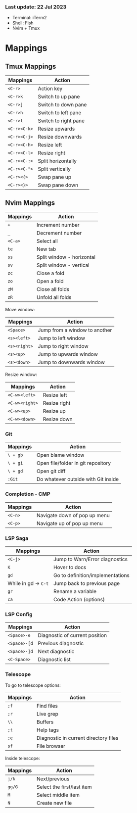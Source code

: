 ### Last update: 22 Jul 2023

* Terminal: iTerm2
* Shell: Fish
* Nvim + Tmux

# Mappings

## Tmux Mappings

| Mappings     | Action               |
| ------------ | -------------------- |
| `<C-r>`      | Action key           |
| `<C-r>k`     | Switch to up pane    |
| `<C-r>j`     | Switch to down pane  |
| `<C-r>h`     | Switch to left pane  |
| `<C-r>l`     | Switch to right pane |
| `<C-r><C-k>` | Resize upwards       |
| `<C-r><C-j>` | Resize downwards     |
| `<C-r><C-h>` | Resize left          |
| `<C-r><C-l>` | Resize right         |
| `<C-r><C-:>` | Split horizontally   |
| `<C-r><C-">` | Split vertically     |
| `<C-r><{>`   | Swap pane up         |
| `<C-r><}>`   | Swap pane down       |

## Nvim Mappings

| Mappings | Action                    |
| -------- | ------------------------- |
| `+`      | Increment number          |
| `_`      | Decrement number          |
| `<C-a>`  | Select all                |
| `te`     | New tab                   |
| `ss`     | Split window - horizontal |
| `sv`     | Split window - vertical   |
| `zc`     | Close a fold              |
| `zo`     | Open a fold               |
| `zM`     | Close all folds           |
| `zR`     | Unfold all folds          |

Move window:

| Mappings     | Action                        |
| ------------ | ----------------------------- |
| `<Space>`    | Jump from a window to another |
| `<s><left>`  | Jump to left window           |
| `<s><right>` | Jump to right window          |
| `<s><up>`    | Jump to upwards window        |
| `<s><down>`  | Jump to downwards window      |

Resize window:

| Mappings         | Action       |
| ---------------- | ------------ |
| `<C-w><left>`  | Resize left  |
| `<C-w><right>` | Resize right |
| `<C-w><up>`    | Resize up    |
| `<C-w><down>`  | Resize down  |

### Git

| Mappings | Action                              |
| -------- | ----------------------------------- |
| `\ + gb` | Open blame window                   |
| `\ + gi` | Open file/folder in git repository  |
| `\ + gd` | Open git diff                       |
| `:Git`   | Do whatever outside with Git inside |

### Completion - CMP

| Mappings | Action                       |
| -------- | ---------------------------- |
| `<C-n>`  | Navigate down of pop up menu |
| `<C-p>`  | Navigate up of pop up menu   |

### LSP Saga

| Mappings             | Action                           |
| -------------------- | -------------------------------- |
| `<C-j>`              | Jump to Warn/Error diagnostics   |
| `K`                  | Hover to docs                    |
| `gd`                | Go to definition/implementations |
| While in gd -> `C-t` | Jump back to previous page       |
| `gr`                 | Rename a variable                |
| `ca`                 | Code Action (options)            |

### LSP Config

| Mappings     | Action                         |
| ------------ | ------------------------------ |
| `<Space>-e`  | Diagnostic of current position |
| `<Space>-[d` | Previous diagnostic            |
| `<Space>-]d` | Next diagnostic                |
| `<C-Space>`  | Diagnostic list                |

### Telescope

To go to telescope options:

| Mappings | Action                                |
| -------- | ------------------------------------- |
| `;f`     | Find files                            |
| `;r`     | Live grep                             |
| `\\`     | Buffers                               |
| `;t`     | Help tags                             |
| `;e`     | Diagnostic in current directory files |
| `sf`     | File browser                          |

Inside telescope:

| Mappings | Action                           |
| -------- | -------------------------------- |
| `j/k`    | Next/previous                    |
| `gg/G`   | Select the first/last item       |
| `M`      | Select middle item               |
| `N`      | Create new file                  |
